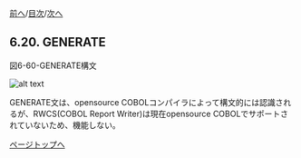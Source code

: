 <!--navi start1-->
[前へ](6-19.md)/[目次](https://opensourcecobol.github.io/markdown/TOC.html)/[次へ](6-21.md)
<!--navi end1-->
## 6.20. GENERATE

図6-60-GENERATE構文

![alt text](Image/6-60-Generate.png)

GENERATE文は、opensource COBOLコンパイラによって構文的には認識されるが、RWCS(COBOL Report Writer)は現在opensource COBOLでサポートされていないため、機能しない。

<!--navi start2-->

[ページトップへ](6-20.md)
<!--navi end2-->
